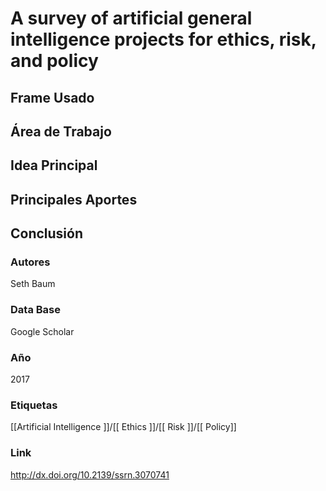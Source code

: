 # A survey of artificial general intelligence projects for ethics, risk, and policy

## Frame Usado
## Área de Trabajo
## Idea Principal
## Principales Aportes
## Conclusión

### Autores
Seth Baum
### Data Base
Google Scholar
### Año
2017
### Etiquetas
[[Artificial Intelligence ]]/[[ Ethics ]]/[[ Risk ]]/[[ Policy]]
### Link
http://dx.doi.org/10.2139/ssrn.3070741




